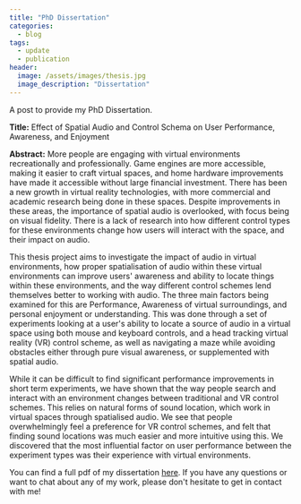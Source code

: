 ```yaml
---
title: "PhD Dissertation"
categories:
  - blog
tags:
  - update
  - publication
header:
  image: /assets/images/thesis.jpg
  image_description: "Dissertation"
---
```


A post to provide my PhD Dissertation.

**Title:** Effect of Spatial Audio and Control Schema on User Performance, Awareness, and Enjoyment

**Abstract:** More people are engaging with virtual environments recreationally and professionally. Game engines are more accessible, making it easier to craft virtual spaces, and home hardware improvements have made it accessible without large financial investment. There has been a new growth in virtual reality technologies, with more commercial and academic research being done in these spaces. Despite improvements in these areas, the importance of spatial audio is overlooked, with focus being on visual fidelity. There is a lack of research into how different control types for these environments change how users will interact with the space, and their impact on audio. 

This thesis project aims to investigate the impact of audio in virtual environments, how proper spatialisation of audio within these virtual environments can improve users' awareness and ability to locate things within these environments, and the way different control schemes lend themselves better to working with audio. The three main factors being examined for this are Performance, Awareness of virtual surroundings, and personal enjoyment or understanding. This was done through a set of experiments looking at a user's ability to locate a source of audio in a virtual space using both mouse and keyboard controls, and a head tracking virtual reality (VR) control scheme, as well as navigating a maze while avoiding obstacles either through pure visual awareness, or supplemented with spatial audio. 

While it can be difficult to find significant performance improvements in short term experiments, we have shown that the way people search and interact with an environment changes between traditional and VR control schemes. This relies on natural forms of sound location, which work in virtual spaces through spatialised audio. We see that people overwhelmingly feel a preference for VR control schemes, and felt that finding sound locations was much easier and more intuitive using this. We discovered that the most influential factor on user performance between the experiment types was their experience with virtual environments.

You can find a full pdf of my dissertation [here][dissertation]. If you have any questions or want to chat about any of my work, please don't hesitate to get in contact with me!

[resume]: https://drive.google.com/file/d/1Itv6Jfj5R6QeXRGIE9BRdg6Io00IHJ-A/view?usp=sharing
[dissertation]:   https://aran.library.nuigalway.ie/handle/10379/17151
